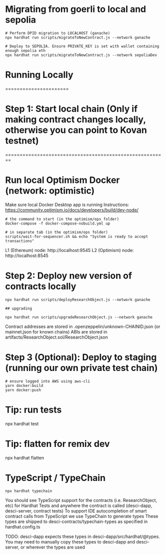 # Migrating from goerli to local and sepolia

```
# Perform DPID migration to LOCALHOST (ganache)
npx hardhat run scripts/migrateToNewContract.js --network ganache

# Deploy to SEPOLIA. Ensure PRIVATE_KEY is set with wallet containing enough sepolia eth
npx hardhat run scripts/migrateToNewContract.js --network sepoliaDev
```

# Running Locally

======================

# Step 1: Start local chain (Only if making contract changes locally, otherwise you can point to Kovan testnet)

========================================================

# Run local Optimism Docker (network: optimistic)

Make sure local Docker Desktop app is running
Instructions: https://community.optimism.io/docs/developers/build/dev-node/

```
# the command to start (in the optimism/ops folder)
docker-compose -f docker-compose-nobuild.yml up

# in separate tab (in the optimism/ops folder)
scripts/wait-for-sequencer.sh && echo "System is ready to accept transactions"
```

L1 (Ethereum) node: http://localhost:9545
L2 (Optimism) node: http://localhost:8545

# Step 2: Deploy new version of contracts locally

```
npx hardhat run scripts/deployResearchObject.js --network ganache

## upgrading

npx hardhat run scripts/upgradeResearchObject.js --network ganache
```

Contract addresses are stored in .openzeppelin/unknown-CHAINID.json (or mainnet.json for known chains)
ABIs are stored in artifacts/ResearchObject.sol/ResearchObject.json

# Step 3 (Optional): Deploy to staging (running our own private test chain)

```
# ensure logged into AWS using aws-cli
yarn docker:build
yarn docker:push
```

# Tip: run tests

npx hardhat test

# Tip: flatten for remix dev

npx hardhat flatten

# TypeScript / TypeChain

```
npx hardhat typechain
```

You should see TypeScript support for the contracts (i.e. ResearchObject, etc) for Hardhat Tests and anywhere the contract is called (desci-dapp, desci-server, contract tests)
To support IDE autocompletion of smart contract calls from TypeScript we use TypeChain to generate types
These types are shipped to desci-contracts/typechain-types as specified in hardhat.config.ts

TODO: desci-dapp expects these types in desci-dapp/src/hardhat/@types. You may need to manually copy these types to desci-dapp and desci-server, or wherever the types are used
